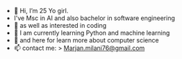- 👋 Hi, I’m 25 Yo girl.
- I've Msc in AI and also bachelor in software engineering
- 👀 as well as interested in coding  
- 🌱 I am currently learning Python and machine learning
- 💞️ and here for learn more about computer science
- 📫 contact me: > Marjan.milani76@gmail.com

<!---
Marjan-Milani/Marjan-Milani is a ✨ special ✨ repository because its `README.md` (this file) appears on your GitHub profile.
You can click the Preview link to take a look at your changes.
--->
